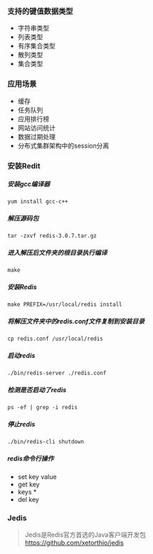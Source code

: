 ### 支持的键值数据类型
* 字符串类型
* 列表类型
* 有序集合类型
* 散列类型
* 集合类型

### 应用场景
* 缓存
* 任务队列
* 应用排行榜
* 网站访问统计
* 数据过期处理
* 分布式集群架构中的session分离


### 安装Redit
##### 安装gcc编译器
```
yum install gcc-c++
```	
##### 解压源码包
```
tar -zxvf redis-3.0.7.tar.gz
```
##### 进入解压后文件夹的根目录执行编译
```
make
```
##### 安装Redis
```
make PREFIX=/usr/local/redis install
```
##### 将解压文件夹中的redis.conf文件复制到安装目录
```
cp redis.conf /usr/local/redis
```

##### 启动redis
```
./bin/redis-server ./redis.conf
```
##### 检测是否启动了redis
```
ps -ef | grep -i redis
```
##### 停止redis
```
./bin/redis-cli shutdown
```

##### redis命令行操作
* set key value 
* get key
* keys *
* del key
### Jedis
> Jedis是Redis官方首选的Java客户端开发包
> https://github.com/xetorthio/jedis

